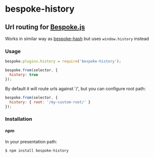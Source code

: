# bespoke-history
## Url routing for [Bespoke.js](https://github.com/markdalgleish/bespoke.js)

Works in similar way as [bespoke-hash](https://github.com/markdalgleish/bespoke-hash) but uses `window.history` instead

### Usage

```javascript
bespoke.plugins.history = require('bespoke-history');

bespoke.from(selector, {
  history: true
});

```

By default it will route urls against '/', but you can configure root path:

```javascript
bespoke.from(selector, {
  history: { root: '/my-custom-root/' }
});

```

### Installation
#### npm

In your presentation path:

	$ npm install bespoke-history
